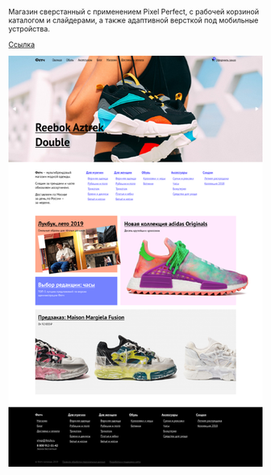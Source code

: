 Магазин сверстанный с применением Pixel Perfect, с рабочей корзиной каталогом и слайдерами, а также адаптивной версткой под мобильные устройства.  

[Сcылка](https://mak2k2.github.io/front/build/index.html)
  
  
![screenshot](https://github.com/Mak2k2/Portfolio/blob/master/magazin/index.png)
